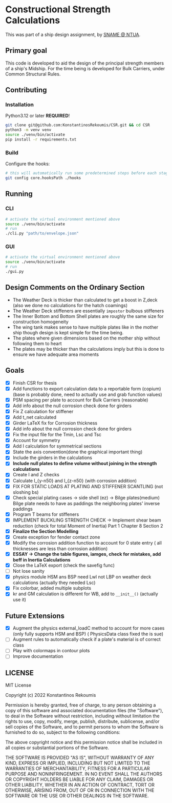 # Constructional Strength Calculations
This was part of a ship design assignment, by [SNAME @ NTUA](http://www.naval.ntua.gr/).

## Primary goal
This code is developed to aid the design of the principal strength members of a ship's Midship.
For the time being is developed for Bulk Carriers, under Common Structural Rules.

## Contributing 

### Installation
Python3.12 or later **REQUIRED**!

```bash
git clone git@github.com:KonstantinosRekoumis/CSR.git && cd CSR
python3 -m venv venv
source ./venv/bin/activate
pip install -r requirements.txt
```

### Build 
Configure the hooks:
```bash
# this will automatically run some predetermined steps before each stage
git config core.hooksPath ./hooks
```

## Running

### CLI
```bash 
# activate the virtual environment mentioned above
source ./venv/bin/activate
# run
./cli.py "path/to/envelope.json"
```

### GUI
```bash 
# activate the virtual environment mentioned above
source ./venv/bin/activate
# run
./gui.py
```

## Design Comments on the Ordinary Section

- The Weather Deck is thicker than calculated to get a boost in Z,deck (also we done no calculations for the hatch coamings)
- The Weather Deck stiffeners are essentially ` impostor ` bulbous stiffeners
- The Inner Bottom and Bottom Shell plates are roughly the same size for construction homogeneity 
- The wing tank makes sense to have multiple plates like in the mother ship though design is kept simple for the time being.
- The plates where given dimensions based on the mother ship without following them to heart
- The plates may be thicker than the calculations imply but this is done to ensure we have adequate area moments

## Goals

- [x] Finish CSR for thesis
- [x] Add functions to export calculation data to a reportable form (copium) (base is probably done, need to actually use and grab function values)
- [x] PSM spacing per plate to account for Bulk Carriers (reasonable)
- [x] Add info about the null corrosion check done for girders
- [X] Fix Z calculation for stiffener
- [x] Add t_net calculated
- [x] Girder LaTeX fix for Corrosion thickness
- [x] Add info about the null corrosion check done for girders
- [x] Fix the input file for the Tmin, Lsc and Tsc  
- [x] Account for symmetry  
- [x] Add I calculation for symmetrical sections 
- [x] State the axis convention(done the graphical important thing)
- [x] Include the girders in the calculations 
- [x] **Include null plates to define volume without joining in the strength calculations**
- [x] Create I and Z checks
- [x] Calculate I_{y-n50} and I_{z-n50} (with corrosion addition) 
- [x] FIX FOR STATIC LOADS AT PLATING AND STIFFENER SCANTLING (not sloshing bs)
- [x] Check special plating cases -> side shell (ez) -> Bilge plates(medium) Bilge plate needs to have as paddings the neighboring plates' inverse paddings
- [x] Program T beams for stiffeners 
- [x] IMPLEMENT BUCKLING STRENGTH CHECK -> Implement shear beam reduction (check for total Moment of Inertia) Part 1 Chapter 8 Section 2  
- [x] **Finalize the Section Modelling**
- [x] Create exception for fender contact zone
- [x] Modify the corrosion addition function to account for 0 state entry ( all thicknesses are less than corrosion addition)  
- [x] **ESSAY -> Change the table figures, iamges, check for mistakes, add beff in Inertia Calculations**
- [x] Close the LaTeX export (check the savefig func)
- [ ] Not lose sanity
- [x] physics module HSM ans BSP need Lwl not LBP on weather deck calculations (actually they needed Lsc) 
- [x] Fix colorbar, added multiple subplots 
- [x] kr and GM calculation is different for WB, add to `__init__()` (actually use it)

## Future Extensions

- [x] Augment the physics external_loadC method to account for more cases (only fully supports HSM and BSP) ( PhysicsData class fixed the is sue) 
- [ ] Augment rules to automatically check if a plate's material is of correct class
- [ ] Play with colormaps in contour plots 
- [ ] Improve documentation 

## LICENSE
MIT License

Copyright (c) 2022 Konstantinos Rekoumis

Permission is hereby granted, free of charge, to any person obtaining a copy
of this software and associated documentation files (the "Software"), to deal
in the Software without restriction, including without limitation the rights
to use, copy, modify, merge, publish, distribute, sublicense, and/or sell
copies of the Software, and to permit persons to whom the Software is
furnished to do so, subject to the following conditions:

The above copyright notice and this permission notice shall be included in all
copies or substantial portions of the Software.

THE SOFTWARE IS PROVIDED "AS IS", WITHOUT WARRANTY OF ANY KIND, EXPRESS OR
IMPLIED, INCLUDING BUT NOT LIMITED TO THE WARRANTIES OF MERCHANTABILITY,
FITNESS FOR A PARTICULAR PURPOSE AND NONINFRINGEMENT. IN NO EVENT SHALL THE
AUTHORS OR COPYRIGHT HOLDERS BE LIABLE FOR ANY CLAIM, DAMAGES OR OTHER
LIABILITY, WHETHER IN AN ACTION OF CONTRACT, TORT OR OTHERWISE, ARISING FROM,
OUT OF OR IN CONNECTION WITH THE SOFTWARE OR THE USE OR OTHER DEALINGS IN THE
SOFTWARE.
